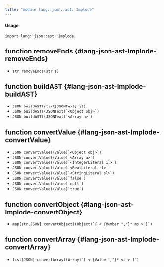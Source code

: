 ```yaml
---
title: "module lang::json::ast::Implode"
---
```


#### Usage

`import lang::json::ast::Implode;`

## function removeEnds {#lang-json-ast-Implode-removeEnds}

* ``str removeEnds(str s)``

## function buildAST {#lang-json-ast-Implode-buildAST}

* ``JSON buildAST(start[JSONText] jt)``
* ``JSON buildAST((JSONText)`<Object obj>`)``
* ``JSON buildAST((JSONText)`<Array a>`)``

## function convertValue {#lang-json-ast-Implode-convertValue}

* ``JSON convertValue((Value)`<Object obj>`)``
* ``JSON convertValue((Value)`<Array a>`)``
* ``JSON convertValue((Value)`<IntegerLiteral il>`)``
* ``JSON convertValue((Value)`<RealLiteral rl>`)``
* ``JSON convertValue((Value)`<StringLiteral sl>`)``
* ``JSON convertValue((Value)`false`)``
* ``JSON convertValue((Value)`null`)``
* ``JSON convertValue((Value)`true`)``

## function convertObject {#lang-json-ast-Implode-convertObject}

* ``map[str,JSON] convertObject((Object)`{ < {Member ","}* ms > }`)``

## function convertArray {#lang-json-ast-Implode-convertArray}

* ``list[JSON] convertArray((Array)`[ < {Value ","}* vs > ]`)``

